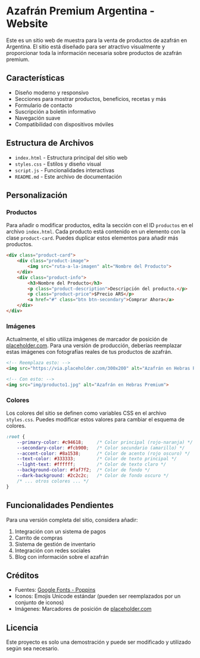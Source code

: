 # Azafrán Premium Argentina - Website

Este es un sitio web de muestra para la venta de productos de azafrán en Argentina. El sitio está diseñado para ser atractivo visualmente y proporcionar toda la información necesaria sobre productos de azafrán premium.

## Características

- Diseño moderno y responsivo
- Secciones para mostrar productos, beneficios, recetas y más
- Formulario de contacto
- Suscripción a boletín informativo
- Navegación suave
- Compatibilidad con dispositivos móviles

## Estructura de Archivos

- `index.html` - Estructura principal del sitio web
- `styles.css` - Estilos y diseño visual
- `script.js` - Funcionalidades interactivas
- `README.md` - Este archivo de documentación

## Personalización

### Productos

Para añadir o modificar productos, edita la sección con el ID `productos` en el archivo `index.html`. Cada producto está contenido en un elemento con la clase `product-card`. Puedes duplicar estos elementos para añadir más productos.

```html
<div class="product-card">
    <div class="product-image">
        <img src="ruta-a-la-imagen" alt="Nombre del Producto">
    </div>
    <div class="product-info">
        <h3>Nombre del Producto</h3>
        <p class="product-description">Descripción del producto.</p>
        <p class="product-price">$Precio ARS</p>
        <a href="#" class="btn btn-secondary">Comprar Ahora</a>
    </div>
</div>
```

### Imágenes

Actualmente, el sitio utiliza imágenes de marcador de posición de [placeholder.com](https://placeholder.com/). Para una versión de producción, deberías reemplazar estas imágenes con fotografías reales de tus productos de azafrán.

```html
<!-- Reemplaza esto: -->
<img src="https://via.placeholder.com/300x200" alt="Azafrán en Hebras Premium">

<!-- Con esto: -->
<img src="img/producto1.jpg" alt="Azafrán en Hebras Premium">
```

### Colores

Los colores del sitio se definen como variables CSS en el archivo `styles.css`. Puedes modificar estos valores para cambiar el esquema de colores.

```css
:root {
    --primary-color: #c94618;     /* Color principal (rojo-naranja) */
    --secondary-color: #fcb900;   /* Color secundario (amarillo) */
    --accent-color: #8a1538;      /* Color de acento (rojo oscuro) */
    --text-color: #333333;        /* Color de texto principal */
    --light-text: #ffffff;        /* Color de texto claro */
    --background-color: #faf7f2;  /* Color de fondo */
    --dark-background: #2c2c2c;   /* Color de fondo oscuro */
    /* ... otros colores ... */
}
```

## Funcionalidades Pendientes

Para una versión completa del sitio, considera añadir:

1. Integración con un sistema de pagos
2. Carrito de compras
3. Sistema de gestión de inventario
4. Integración con redes sociales
5. Blog con información sobre el azafrán

## Créditos

- Fuentes: [Google Fonts - Poppins](https://fonts.google.com/specimen/Poppins)
- Iconos: Emojis Unicode estándar (pueden ser reemplazados por un conjunto de iconos)
- Imágenes: Marcadores de posición de [placeholder.com](https://placeholder.com/)

## Licencia

Este proyecto es solo una demostración y puede ser modificado y utilizado según sea necesario. 